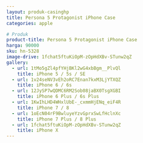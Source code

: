 ```yaml
---
layout: produk-casinghp
title: Persona 5 Protagonist iPhone Case
categories: apple

# Produk
product-title: Persona 5 Protagonist iPhone Case
harga: 90000
sku: hn-5328
image-drive: 1fchat5ftuKiOpM-zOpHdXBv-STunw2qZ
gallery:
  - url: 1tMo5gZl4pfYHjBKl2wG4xbBgm__PlvQl
    title: iPhone 5 / 5s / SE
  - url: 1v24seNV3vEh2oRC7Enan7kxM3LjYTXQZ
    title: iPhone 6 / 6s
  - url: 12JySP7wQDMC6RM2Sob08jaBX0TsgXGBI
    title: iPhone 6 Plus / 6s Plus
  - url: 1KwIhLHD4WHxlUbE-_cxmmHjENq_eiF4R
    title: iPhone 7 / 8
  - url: 1oEcN04rF9BwluyeYzvGprxSwLfHclnXc
    title: iPhone 7 Plus / 8 Plus
  - url: 1fchat5ftuKiOpM-zOpHdXBv-STunw2qZ
    title: iPhone X
---
```

